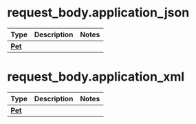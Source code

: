 # <a id="bogus.request_body.application_json" >request_body.application_json</a>
Type | Description  | Notes
------------- | ------------- | -------------
[**Pet**](../components/schema/pet.Pet.md) |  | 

# <a id="bogus.request_body.application_xml" >request_body.application_xml</a>
Type | Description  | Notes
------------- | ------------- | -------------
[**Pet**](../components/schema/pet.Pet.md) |  | 

